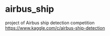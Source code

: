 # airbus_ship
project of Airbus ship detection competition  https://www.kaggle.com/c/airbus-ship-detection
